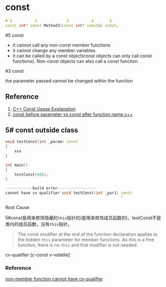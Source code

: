# const

``` C++
# 1          2             3          4       5
const int* const Method3(const int* const&) const;
```

#5 const

* it cannot call any non-const member functions
* it cannot change any member variables.
* it can be called by a const object(const objects can only call const functions). Non-const objects can also call a const function.

#3 const

the parameter passed cannot be changed within the function

## Reference

1. [C++ Const Usage Explanation](https://stackoverflow.com/questions/5598703/c-const-usage-explanation)
2. [const before parameter vs const after function name c++](https://stackoverflow.com/questions/15999123/const-before-parameter-vs-const-after-function-name-c/15999152)

## 5# const outside class

``` C++
void testConst(int _param) const
{
    xxx
}

int main()
{
    testConst(666);
}

------------build error-----------------
cannot have cv-qualifier void testConst(int _par1) const
                                                   ^
```
Root Cause

5#const是用来修饰隐藏的`this`指针的(是用来修饰成员函数的)，testConst不是类内的成员函数，没有`this`指针。

> The const modifier at the end of the function declaration applies to the hidden `this` parameter for member functions.
As this is a free function, there is no `this` and that modifier is not needed.


cv-qualifier [c-const  v-volatile]


### Reference
[non-member function cannot have cv-qualifier](https://stackoverflow.com/questions/10982628/non-member-function-cannot-have-cv-qualifier)